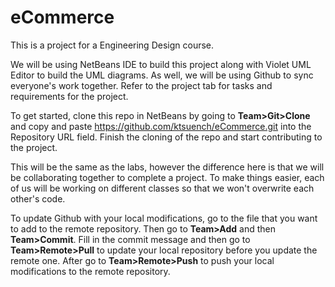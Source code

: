 # eCommerce
This is a project for a Engineering Design course.

We will be using NetBeans IDE to build this project along with Violet UML Editor to build the UML diagrams. As well, we will be using Github to sync everyone's work together. Refer to the project tab for tasks and requirements for the project.

To get started, clone this repo in NetBeans by going to __Team>Git>Clone__ and copy and paste https://github.com/ktsuench/eCommerce.git into the Repository URL field. Finish the cloning of the repo and start contributing to the project.

This will be the same as the labs, however the difference here is that we will be collaborating together to complete a project. To make things easier, each of us will be working on different classes so that we won't overwrite each other's code.

To update Github with your local modifications, go to the file that you want to add to the remote repository. Then go to __Team>Add__ and then __Team>Commit__. Fill in the commit message and then go to __Team>Remote>Pull__ to update your local repository before you update the remote one. After go to __Team>Remote>Push__ to push your local modifications to the remote repository.